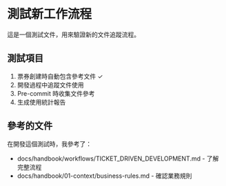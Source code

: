 # 測試新工作流程

這是一個測試文件，用來驗證新的文件追蹤流程。

## 測試項目
1. 票券創建時自動包含參考文件 ✓
2. 開發過程中追蹤文件使用
3. Pre-commit 時收集文件參考
4. 生成使用統計報告

## 參考的文件
在開發這個測試時，我參考了：
- docs/handbook/workflows/TICKET_DRIVEN_DEVELOPMENT.md - 了解完整流程
- docs/handbook/01-context/business-rules.md - 確認業務規則